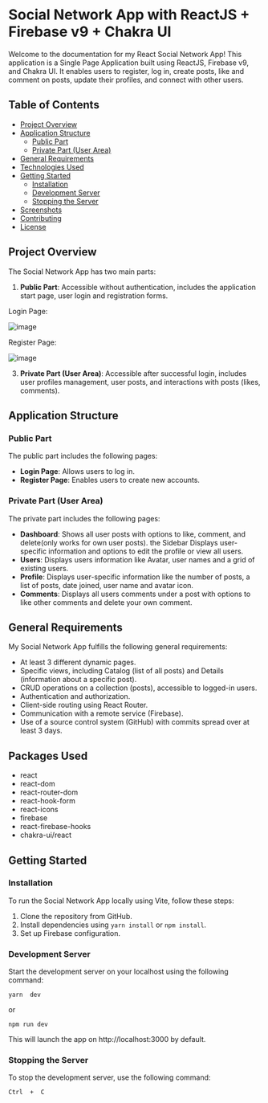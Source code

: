 # Social Network App with ReactJS + Firebase v9 + Chakra UI

Welcome to the documentation for my React Social Network App! This application is a Single Page Application built using ReactJS, Firebase v9, and Chakra UI. It enables users to register, log in, create posts, like and comment on posts, update their profiles, and connect with other users.

## Table of Contents
- [Project Overview](#project-overview)
- [Application Structure](#application-structure)
  - [Public Part](#public-part)
  - [Private Part (User Area)](#private-part-user-area)
- [General Requirements](#general-requirements)
- [Technologies Used](#technologies-used)
- [Getting Started](#getting-started)
  - [Installation](#installation)
  - [Development Server](#development-server)
  - [Stopping the Server](#stopping-the-server)
- [Screenshots](#screenshots)
- [Contributing](#contributing)
- [License](#license)

## Project Overview

The Social Network App has two main parts:
1. **Public Part**: Accessible without authentication, includes the application start page, user login and registration forms.

Login Page:

![image](https://github.com/IvanChokoev/react-softuni-project/assets/102393638/fe8b2e23-139d-4bbe-8a55-4e92e4b50f4f)

Register Page:

![image](https://github.com/IvanChokoev/react-softuni-project/assets/102393638/fd105de4-3d77-4a83-8a99-dc3fb9882e4d)

3. **Private Part (User Area)**: Accessible after successful login, includes user profiles management, user posts, and interactions with posts (likes, comments).

## Application Structure

### Public Part

The public part includes the following pages:
- **Login Page**: Allows users to log in.
- **Register Page**: Enables users to create new accounts.

### Private Part (User Area)

The private part includes the following pages:
- **Dashboard**: Shows all user posts with options to like, comment, and delete(only works for own user posts). the Sidebar Displays user-specific information and options to edit the profile or view all users.
- **Users**: Displays users information like Avatar, user names and a grid of existing users.
- **Profile**: Displays user-specific information like the number of posts, a list of posts, date joined, user name and avatar icon.
- **Comments**: Displays all users comments under a post with options to like other comments and delete your own comment.

## General Requirements

My Social Network App fulfills the following general requirements:
- At least 3 different dynamic pages.
- Specific views, including Catalog (list of all posts) and Details (information about a specific post).
- CRUD operations on a collection (posts), accessible to logged-in users.
- Authentication and authorization.
- Client-side routing using React Router.
- Communication with a remote service (Firebase).
- Use of a source control system (GitHub) with commits spread over at least 3 days.

## Packages Used

- react
- react-dom
- react-router-dom
- react-hook-form
- react-icons
- firebase
- react-firebase-hooks
- chakra-ui/react

## Getting Started

### Installation

To run the Social Network App locally using Vite, follow these steps:

1. Clone the repository from GitHub.
2. Install dependencies using `yarn install` or `npm install`.
3. Set up Firebase configuration.

### Development Server

Start the development server on your localhost using the following command:

    yarn  dev

or

    npm run dev

This will launch the app on http://localhost:3000 by default.


### Stopping the Server

To stop the development server, use the following command:

    Ctrl  +  C
